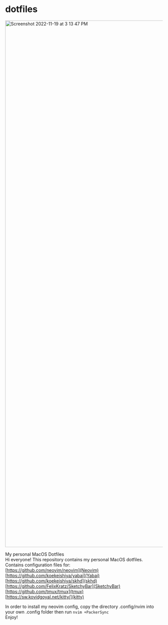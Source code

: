 # dotfiles

<img width="1680" alt="Screenshot 2022-11-19 at 3 13 47 PM" src="https://user-images.githubusercontent.com/64868985/202875213-7b38aca2-80ae-483e-8ccf-7d48dc4e8541.png">


My personal MacOS Dotfiles  
Hi everyone! This repository contains my personal MacOS dotfiles.  
Contains configuration files for:  
[https://github.com/neovim/neovim](Neovim)
[https://github.com/koekeishiya/yabai](Yabai)  
[https://github.com/koekeishiya/skhd](skhd)  
[https://github.com/FelixKratz/SketchyBar](SketchyBar)  
[https://github.com/tmux/tmux](tmux)  
[https://sw.kovidgoyal.net/kitty/](kitty)  
  
In order to install my neovim config, copy the directory .config/nvim into your own .config folder then run `nvim +PackerSync`  
Enjoy!
